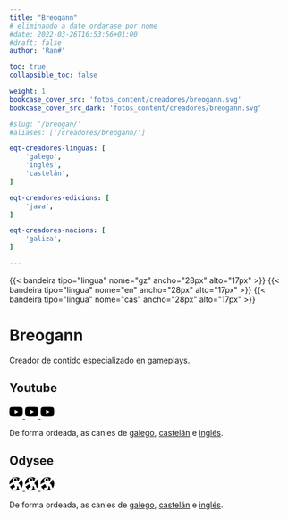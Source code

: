 ```yaml
---
title: "Breogann"
# eliminando a date ordarase por nome
#date: 2022-03-26T16:53:56+01:00
#draft: false
author: 'Ran#'

toc: true
collapsible_toc: false

weight: 1
bookcase_cover_src: 'fotos_content/creadores/breogann.svg'
bookcase_cover_src_dark: 'fotos_content/creadores/breogann.svg'

#slug: '/breogan/'
#aliases: ['/creadores/breogann/']

eqt-creadores-linguas: [
    'galego',
    'inglés',
    'castelán',
]

eqt-creadores-edicions: [
    'java',
]

eqt-creadores-nacions: [
    'galiza',
]

---
```


{{< bandeira tipo="lingua" nome="gz" ancho="28px" alto="17px" >}}
{{< bandeira tipo="lingua" nome="en" ancho="28px" alto="17px" >}}
{{< bandeira tipo="lingua" nome="cas" ancho="28px" alto="17px" >}}

# Breogann

Creador de contido especializado en gameplays.

## Youtube

<a rel="noopener" target="_blank" href="https://www.youtube.com/channel/UCgywV9GRFh9sIDRRlH2KJ9A">
<svg role="img" viewBox="0 0 24 24" xmlns="http://www.w3.org/2000/svg" width="24px" height="24px"><title>Galego</title><path d="M23.498 6.186a3.016 3.016 0 0 0-2.122-2.136C19.505 3.545 12 3.545 12 3.545s-7.505 0-9.377.505A3.017 3.017 0 0 0 .502 6.186C0 8.07 0 12 0 12s0 3.93.502 5.814a3.016 3.016 0 0 0 2.122 2.136c1.871.505 9.376.505 9.376.505s7.505 0 9.377-.505a3.015 3.015 0 0 0 2.122-2.136C24 15.93 24 12 24 12s0-3.93-.502-5.814zM9.545 15.568V8.432L15.818 12l-6.273 3.568z"/></svg>
</a>
<a rel="noopener" target="_blank" href="https://www.youtube.com/channel/UC_qVLj3szTJ3pvFC9zofPJA">
<svg role="img" viewBox="0 0 24 24" xmlns="http://www.w3.org/2000/svg" width="24px" height="24px"><title>Castelán</title><path d="M23.498 6.186a3.016 3.016 0 0 0-2.122-2.136C19.505 3.545 12 3.545 12 3.545s-7.505 0-9.377.505A3.017 3.017 0 0 0 .502 6.186C0 8.07 0 12 0 12s0 3.93.502 5.814a3.016 3.016 0 0 0 2.122 2.136c1.871.505 9.376.505 9.376.505s7.505 0 9.377-.505a3.015 3.015 0 0 0 2.122-2.136C24 15.93 24 12 24 12s0-3.93-.502-5.814zM9.545 15.568V8.432L15.818 12l-6.273 3.568z"/></svg>
</a>
<a rel="noopener" target="_blank" href="https://www.youtube.com/channel/UCSOTRwMkwL1UMrdDgEdRJMg">
<svg role="img" viewBox="0 0 24 24" xmlns="http://www.w3.org/2000/svg" width="24px" height="24px"><title>Inglés</title><path d="M23.498 6.186a3.016 3.016 0 0 0-2.122-2.136C19.505 3.545 12 3.545 12 3.545s-7.505 0-9.377.505A3.017 3.017 0 0 0 .502 6.186C0 8.07 0 12 0 12s0 3.93.502 5.814a3.016 3.016 0 0 0 2.122 2.136c1.871.505 9.376.505 9.376.505s7.505 0 9.377-.505a3.015 3.015 0 0 0 2.122-2.136C24 15.93 24 12 24 12s0-3.93-.502-5.814zM9.545 15.568V8.432L15.818 12l-6.273 3.568z"/></svg>
</a>

De forma ordeada, as canles de [galego](https://www.youtube.com/channel/UCgywV9GRFh9sIDRRlH2KJ9A), [castelán](https://www.youtube.com/channel/UC_qVLj3szTJ3pvFC9zofPJA) e [inglés](https://www.youtube.com/channel/UCSOTRwMkwL1UMrdDgEdRJMg).

## Odysee

<a rel="noopener" target="_blank" href="https://odysee.com/@Breogann:3">
<svg role="img" viewBox="0 0 24 24" xmlns="http://www.w3.org/2000/svg" width="24px" height="24px"><title>Galego</title><path d="M11.965 0A12 12 0 0 0 0 12a12 12 0 0 0 12 12 12 12 0 0 0 12-12 12 12 0 0 0-3.209-8.167 7.272 7.272 0 0 1-.799 3.218c-.548.957-2.281 2.77-3.264 3.699a.723.723 0 0 0 .056 1.104c.996.74 2.658 2.151 2.788 3.422.176 1.835 1.6 4.02 1.675 4.159a.67.67 0 0 1-.105.327 12.067 12.067 0 0 1-2.03 1.898 2.435 2.435 0 0 1-.807.126c-1.944-.04-1.526-1.866-1.712-2.905s-.78-3.085-2.716-2.788c0 0 .484 4.243-1.489 5.546s-5.843 2.27-6.55-.408 2.46-2.384 2.684-2.384c.223 0 2.233-.632 1.267-2.53-.967-1.898-2.01-3.5-2.01-3.5a11.37 11.37 0 0 0-2.735 1.285 5.42 5.42 0 0 0-1.061.82c-1.065 1.104-2.19 1.713-2.954 1.358a1.368 1.368 0 0 1-.32-.221A11.926 11.926 0 0 1 .1 13.503c.43-.641 2.082-2.038 3.696-2.906 1.304-.702 2.737-.988 3.118-1.355-.671-2.235-1.882-5.703.832-7.33C9.881.634 12.69-.142 13.77 2.958c1.08 3.1.802 3.796 1.267 3.796.465 0 1.608.223 2.09-1.75.356-1.445.574-2.685 1.379-3.087A12 12 0 0 0 12 0a12 12 0 0 0-.035 0zm-.498 2.125c-.353-.019-.78.05-1.303.224 0 0-1.895.52-1.749 2.53.13 1.777 1.08 2.753 3.053 2.01 1.972-.737 2.31-1.264 1.824-2.753-.364-1.117-.765-1.956-1.825-2.011zm.48.726a.249.249 0 0 1 .183.07 1.58 1.58 0 0 1 .232.346.253.253 0 0 1-.197.37.253.253 0 0 1-.233-.131 1.559 1.559 0 0 0-.148-.232.256.256 0 0 1 0-.353.249.249 0 0 1 .163-.07zm3.529.152a.22.22 0 0 1 .192.103.22.22 0 0 1-.07.305.22.22 0 1 1-.122-.408zM12.609 4.27a.253.253 0 0 1 .227.133 1.5 1.5 0 0 1 .102.982.253.253 0 0 1-.246.205h-.049a.253.253 0 0 1-.2-.295 1.013 1.013 0 0 0-.071-.697.253.253 0 0 1 .237-.328zm-8.035.552a.12.12 0 0 1 .029.003.12.12 0 1 1-.147.091.12.12 0 0 1 .118-.094zm15.77 3.419.273.539.593.12-.539.275-.123.592-.272-.539-.592-.123.538-.272zm-17.767.535a.22.22 0 0 1 .193.104.22.22 0 0 1-.07.304.22.22 0 1 1-.123-.408zm16.004 2.79a.258.258 0 0 1 .062.007.258.258 0 1 1-.31.195.258.258 0 0 1 .248-.202zM4.914 16.115a.17.17 0 0 1 .165.14.17.17 0 0 1-.137.197.17.17 0 1 1-.028-.337zm9.769 4.094a.2.2 0 0 1 .036.004.2.2 0 1 1-.233.15.2.2 0 0 1 .197-.154z"/></svg>
</a>
<a rel="noopener" target="_blank" href="https://odysee.com/@Breogann_Castellano:6">
<svg role="img" viewBox="0 0 24 24" xmlns="http://www.w3.org/2000/svg" width="24px" height="24px"><title>Castelán</title><path d="M11.965 0A12 12 0 0 0 0 12a12 12 0 0 0 12 12 12 12 0 0 0 12-12 12 12 0 0 0-3.209-8.167 7.272 7.272 0 0 1-.799 3.218c-.548.957-2.281 2.77-3.264 3.699a.723.723 0 0 0 .056 1.104c.996.74 2.658 2.151 2.788 3.422.176 1.835 1.6 4.02 1.675 4.159a.67.67 0 0 1-.105.327 12.067 12.067 0 0 1-2.03 1.898 2.435 2.435 0 0 1-.807.126c-1.944-.04-1.526-1.866-1.712-2.905s-.78-3.085-2.716-2.788c0 0 .484 4.243-1.489 5.546s-5.843 2.27-6.55-.408 2.46-2.384 2.684-2.384c.223 0 2.233-.632 1.267-2.53-.967-1.898-2.01-3.5-2.01-3.5a11.37 11.37 0 0 0-2.735 1.285 5.42 5.42 0 0 0-1.061.82c-1.065 1.104-2.19 1.713-2.954 1.358a1.368 1.368 0 0 1-.32-.221A11.926 11.926 0 0 1 .1 13.503c.43-.641 2.082-2.038 3.696-2.906 1.304-.702 2.737-.988 3.118-1.355-.671-2.235-1.882-5.703.832-7.33C9.881.634 12.69-.142 13.77 2.958c1.08 3.1.802 3.796 1.267 3.796.465 0 1.608.223 2.09-1.75.356-1.445.574-2.685 1.379-3.087A12 12 0 0 0 12 0a12 12 0 0 0-.035 0zm-.498 2.125c-.353-.019-.78.05-1.303.224 0 0-1.895.52-1.749 2.53.13 1.777 1.08 2.753 3.053 2.01 1.972-.737 2.31-1.264 1.824-2.753-.364-1.117-.765-1.956-1.825-2.011zm.48.726a.249.249 0 0 1 .183.07 1.58 1.58 0 0 1 .232.346.253.253 0 0 1-.197.37.253.253 0 0 1-.233-.131 1.559 1.559 0 0 0-.148-.232.256.256 0 0 1 0-.353.249.249 0 0 1 .163-.07zm3.529.152a.22.22 0 0 1 .192.103.22.22 0 0 1-.07.305.22.22 0 1 1-.122-.408zM12.609 4.27a.253.253 0 0 1 .227.133 1.5 1.5 0 0 1 .102.982.253.253 0 0 1-.246.205h-.049a.253.253 0 0 1-.2-.295 1.013 1.013 0 0 0-.071-.697.253.253 0 0 1 .237-.328zm-8.035.552a.12.12 0 0 1 .029.003.12.12 0 1 1-.147.091.12.12 0 0 1 .118-.094zm15.77 3.419.273.539.593.12-.539.275-.123.592-.272-.539-.592-.123.538-.272zm-17.767.535a.22.22 0 0 1 .193.104.22.22 0 0 1-.07.304.22.22 0 1 1-.123-.408zm16.004 2.79a.258.258 0 0 1 .062.007.258.258 0 1 1-.31.195.258.258 0 0 1 .248-.202zM4.914 16.115a.17.17 0 0 1 .165.14.17.17 0 0 1-.137.197.17.17 0 1 1-.028-.337zm9.769 4.094a.2.2 0 0 1 .036.004.2.2 0 1 1-.233.15.2.2 0 0 1 .197-.154z"/></svg>
</a>
<a rel="noopener" target="_blank" href="https://odysee.com/@Breogann_English:1">
<svg role="img" viewBox="0 0 24 24" xmlns="http://www.w3.org/2000/svg" width="24px" height="24px"><title>Inglés</title><path d="M11.965 0A12 12 0 0 0 0 12a12 12 0 0 0 12 12 12 12 0 0 0 12-12 12 12 0 0 0-3.209-8.167 7.272 7.272 0 0 1-.799 3.218c-.548.957-2.281 2.77-3.264 3.699a.723.723 0 0 0 .056 1.104c.996.74 2.658 2.151 2.788 3.422.176 1.835 1.6 4.02 1.675 4.159a.67.67 0 0 1-.105.327 12.067 12.067 0 0 1-2.03 1.898 2.435 2.435 0 0 1-.807.126c-1.944-.04-1.526-1.866-1.712-2.905s-.78-3.085-2.716-2.788c0 0 .484 4.243-1.489 5.546s-5.843 2.27-6.55-.408 2.46-2.384 2.684-2.384c.223 0 2.233-.632 1.267-2.53-.967-1.898-2.01-3.5-2.01-3.5a11.37 11.37 0 0 0-2.735 1.285 5.42 5.42 0 0 0-1.061.82c-1.065 1.104-2.19 1.713-2.954 1.358a1.368 1.368 0 0 1-.32-.221A11.926 11.926 0 0 1 .1 13.503c.43-.641 2.082-2.038 3.696-2.906 1.304-.702 2.737-.988 3.118-1.355-.671-2.235-1.882-5.703.832-7.33C9.881.634 12.69-.142 13.77 2.958c1.08 3.1.802 3.796 1.267 3.796.465 0 1.608.223 2.09-1.75.356-1.445.574-2.685 1.379-3.087A12 12 0 0 0 12 0a12 12 0 0 0-.035 0zm-.498 2.125c-.353-.019-.78.05-1.303.224 0 0-1.895.52-1.749 2.53.13 1.777 1.08 2.753 3.053 2.01 1.972-.737 2.31-1.264 1.824-2.753-.364-1.117-.765-1.956-1.825-2.011zm.48.726a.249.249 0 0 1 .183.07 1.58 1.58 0 0 1 .232.346.253.253 0 0 1-.197.37.253.253 0 0 1-.233-.131 1.559 1.559 0 0 0-.148-.232.256.256 0 0 1 0-.353.249.249 0 0 1 .163-.07zm3.529.152a.22.22 0 0 1 .192.103.22.22 0 0 1-.07.305.22.22 0 1 1-.122-.408zM12.609 4.27a.253.253 0 0 1 .227.133 1.5 1.5 0 0 1 .102.982.253.253 0 0 1-.246.205h-.049a.253.253 0 0 1-.2-.295 1.013 1.013 0 0 0-.071-.697.253.253 0 0 1 .237-.328zm-8.035.552a.12.12 0 0 1 .029.003.12.12 0 1 1-.147.091.12.12 0 0 1 .118-.094zm15.77 3.419.273.539.593.12-.539.275-.123.592-.272-.539-.592-.123.538-.272zm-17.767.535a.22.22 0 0 1 .193.104.22.22 0 0 1-.07.304.22.22 0 1 1-.123-.408zm16.004 2.79a.258.258 0 0 1 .062.007.258.258 0 1 1-.31.195.258.258 0 0 1 .248-.202zM4.914 16.115a.17.17 0 0 1 .165.14.17.17 0 0 1-.137.197.17.17 0 1 1-.028-.337zm9.769 4.094a.2.2 0 0 1 .036.004.2.2 0 1 1-.233.15.2.2 0 0 1 .197-.154z"/></svg>
</a>

De forma ordeada, as canles de [galego](https://odysee.com/@Breogann:3), [castelán](https://odysee.com/@Breogann_Castellano:6) e [inglés](https://odysee.com/@Breogann_English:1).
